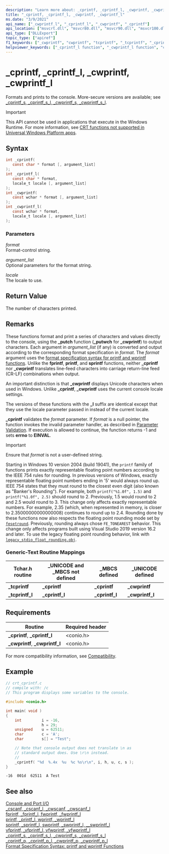```yaml
---
description: "Learn more about: _cprintf, _cprintf_l, _cwprintf, _cwprintf_l"
title: "_cprintf, _cprintf_l, _cwprintf, _cwprintf_l"
ms.date: "3/9/2021"
api_name: ["_cwprintf_l", "_cprintf_l", "_cwprintf", "_cprintf"]
api_location: ["msvcrt.dll", "msvcr80.dll", "msvcr90.dll", "msvcr100.dll", "msvcr100_clr0400.dll", "msvcr110.dll", "msvcr110_clr0400.dll", "msvcr120.dll", "msvcr120_clr0400.dll", "ucrtbase.dll"]
api_type: ["DLLExport"]
topic_type: ["apiref"]
f1_keywords: ["_cwprintf", "cwprintf", "tcprintf", "_tcprintf", "_cprintf", "cwprintf_l", "tcprintf_l", "_tcprintf_l", "cprintf_l", "_cprintf_l", "_cwprintf_l"]
helpviewer_keywords: ["_cprintf_l function", "_cwprintf_l function", "cwprintf function", "cprintf_l function", "characters, printing to console", "printing characters to console", "_tcprintf_l function", "tcprintf function", "_tcprintf function", "tcprintf_l function", "_cwprintf function", "cwprintf_l function", "_cprintf function"]
---
```

# _cprintf, _cprintf_l, _cwprintf, _cwprintf_l

Formats and prints to the console. More-secure versions are available; see [_cprintf_s, _cprintf_s_l, _cwprintf_s, _cwprintf_s_l](cprintf-s-cprintf-s-l-cwprintf-s-cwprintf-s-l.md).

> [!IMPORTANT]
> This API cannot be used in applications that execute in the Windows Runtime. For more information, see [CRT functions not supported in Universal Windows Platform apps](../../cppcx/crt-functions-not-supported-in-universal-windows-platform-apps.md).

## Syntax

```C
int _cprintf(
   const char * format [, argument_list]
);
int _cprintf_l(
   const char * format,
   locale_t locale [, argument_list]
);
int _cwprintf(
   const wchar * format [, argument_list]
);
int _cwprintf_l(
   const wchar * format,
   locale_t locale [, argument_list]
);
```

### Parameters

*format*<br/>
Format-control string.

*argument_list*<br/>
Optional parameters for the format string.

*locale*<br/>
The locale to use.

## Return Value

The number of characters printed.

## Remarks

These functions format and print a series of characters and values directly to the console, using the **_putch** function (**_putwch** for **_cwprintf**) to output characters. Each argument in *argument_list* (if any) is converted and output according to the corresponding format specification in *format*. The *format* argument uses the [format specification syntax for printf and wprintf functions](../../c-runtime-library/format-specification-syntax-printf-and-wprintf-functions.md). Unlike the **fprintf**, **printf**, and **sprintf** functions, neither **_cprintf** nor **_cwprintf** translates line-feed characters into carriage return-line feed (CR-LF) combinations when output.

An important distinction is that **_cwprintf** displays Unicode characters when used in Windows. Unlike **_cprintf**, **_cwprintf** uses the current console locale settings.

The versions of these functions with the **_l** suffix are identical except that they use the locale parameter passed in instead of the current locale.

**_cprintf** validates the *format* parameter. If *format* is a null pointer, the function invokes the invalid parameter handler, as described in [Parameter Validation](../../c-runtime-library/parameter-validation.md). If execution is allowed to continue, the function returns -1 and sets **errno** to **EINVAL**.

> [!IMPORTANT]
> Ensure that *format* is not a user-defined string.
>
>
> Starting in Windows 10 version 2004  (build 19041), the `printf` family of functions prints exactly representable floating point numbers according to the IEEE 754 rules for rounding. In previous versions of Windows, exactly representable floating point numbers ending in '5' would always round up. IEEE 754 states that they must round to the closest even digit (also known as "Banker's Rounding"). For example, both `printf("%1.0f", 1.5)` and `printf("%1.0f", 2.5)` should round to 2. Previously, 1.5 would round to 2 and 2.5 would round to 3. This change only affects exactly representable numbers. For example, 2.35 (which, when represented in memory, is closer to 2.35000000000000008) continues to round up to 2.4. Rounding done by these functions now also respects the floating point rounding mode set by [`fesetround`](fegetround-fesetround2.md). Previously, rounding always chose `FE_TONEAREST` behavior. This change only affects programs built using Visual Studio 2019 version 16.2 and later. To use the legacy floating point rounding behavior, link with [`legacy_stdio_float_rounding.obj`](../link-options.md).


### Generic-Text Routine Mappings

|Tchar.h routine|_UNICODE and _MBCS not defined|_MBCS defined|_UNICODE defined|
|---------------------|--------------------------------------|--------------------|-----------------------|
|**_tcprintf**|**_cprintf**|**_cprintf**|**_cwprintf**|
|**_tcprintf_l**|**_cprintf_l**|**_cprintf_l**|**_cwprintf_l**|

## Requirements

|Routine|Required header|
|-------------|---------------------|
|**_cprintf**, **_cprintf_l**|\<conio.h>|
|**_cwprintf**, **_cwprintf_l**|\<conio.h>|

For more compatibility information, see [Compatibility](../../c-runtime-library/compatibility.md).

## Example

```C
// crt_cprintf.c
// compile with: /c
// This program displays some variables to the console.

#include <conio.h>

int main( void )
{
    int         i = -16,
                h = 29;
    unsigned    u = 62511;
    char        c = 'A';
    char        s[] = "Test";

    // Note that console output does not translate \n as
    // standard output does. Use \r\n instead.
    //
    _cprintf( "%d  %.4x  %u  %c %s\r\n", i, h, u, c, s );
}
```

```Output
-16  001d  62511  A Test
```

## See also

[Console and Port I/O](../../c-runtime-library/console-and-port-i-o.md)<br/>
[_cscanf, _cscanf_l, _cwscanf, _cwscanf_l](cscanf-cscanf-l-cwscanf-cwscanf-l.md)<br/>
[fprintf, _fprintf_l, fwprintf, _fwprintf_l](fprintf-fprintf-l-fwprintf-fwprintf-l.md)<br/>
[printf, _printf_l, wprintf, _wprintf_l](printf-printf-l-wprintf-wprintf-l.md)<br/>
[sprintf, _sprintf_l, swprintf, _swprintf_l, \__swprintf_l](sprintf-sprintf-l-swprintf-swprintf-l-swprintf-l.md)<br/>
[vfprintf, _vfprintf_l, vfwprintf, _vfwprintf_l](vfprintf-vfprintf-l-vfwprintf-vfwprintf-l.md)<br/>
[_cprintf_s, _cprintf_s_l, _cwprintf_s, _cwprintf_s_l](cprintf-s-cprintf-s-l-cwprintf-s-cwprintf-s-l.md)<br/>
[_cprintf_p, _cprintf_p_l, _cwprintf_p, _cwprintf_p_l](cprintf-p-cprintf-p-l-cwprintf-p-cwprintf-p-l.md)<br/>
[Format Specification Syntax: printf and wprintf Functions](../../c-runtime-library/format-specification-syntax-printf-and-wprintf-functions.md)<br/>
